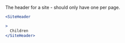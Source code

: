 The header for a site - should only have one per page.

<div class="examples">

</div>

```jsx
<SiteHeader

>
  Children
</SiteHeader>
```
